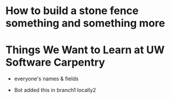 How to build a stone fence
something and something more
=======
# Things We Want to Learn at UW Software Carpentry

- everyone's names & fields

- Bot added this in branch1 locally2

